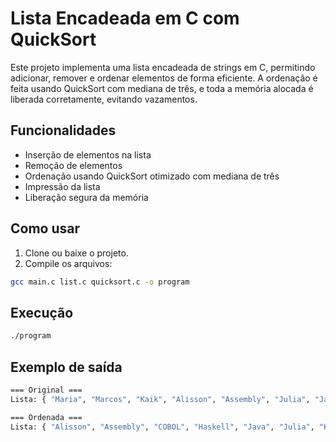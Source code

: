 # Lista Encadeada em C com QuickSort

Este projeto implementa uma lista encadeada de strings em C, permitindo adicionar, remover e ordenar elementos de forma eficiente. A ordenação é feita usando QuickSort com mediana de três, e toda a memória alocada é liberada corretamente, evitando vazamentos.

## Funcionalidades 
- Inserção de elementos na lista
- Remoção de elementos
- Ordenação usando QuickSort otimizado com mediana de três
- Impressão da lista
- Liberação segura da memória
  
## Como usar
1. Clone ou baixe o projeto.
2. Compile os arquivos:
```bash
gcc main.c list.c quicksort.c -o program
```

## Execução
```bash
./program
```

## Exemplo de saída

```bash
=== Original ===
Lista: { "Maria", "Marcos", "Kaik", "Alisson", "Assembly", "Julia", "Java", "Haskell", "COBOL" }

=== Ordenada ===
Lista: { "Alisson", "Assembly", "COBOL", "Haskell", "Java", "Julia", "Kaik", "Marcos", "Maria" }

